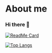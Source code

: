 # About me
### Hi there 👋

[![ReadMe Card](https://github-readme-stats.vercel.app/api?username=iAliF&count_private=true&show_icons=true)](https://github.com/iAliF/iAliF)

[![Top Langs](https://github-readme-stats.vercel.app/api/top-langs/?username=iAliF&layout=compact)](https://github.com/iAliF/iAliF)
